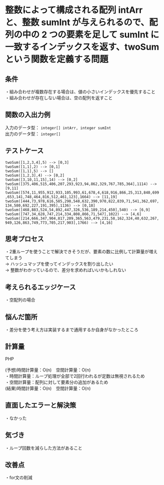 # 整数によって構成される配列 intArr と、整数 sumInt が与えられるので、配列の中の 2 つの要素を足して sumInt に一致するインデックスを返す、twoSum という関数を定義する問題

## 条件
・組み合わせが複数存在する場合は、値の小さいインデックスを優先すること<br>
・組み合わせが存在しない場合は、空の配列を返すこと<br>

## 関数の入出力例
入力のデータ型： `integer[] intArr, integer sumInt`<br>
出力のデータ型： `integer[]`<br>

## テストケース
`twoSum([1,2,3,4],5) --> [0,3]`<br>
`twoSum([1,1],2) --> [0,1]`<br>
`twoSum([1,1],5) --> []`<br>
`twoSum([1,2,3],4) --> [0,2]`<br>
`twoSum([3,10,11,15],14) --> [0,2]`<br>
`twoSum([375,406,515,406,207,293,923,94,862,329,767,785,364],1114) --> [9,11]`<br>
`twoSum([574,11,955,912,933,105,993,61,678,4,618,916,866,25,313,840,699,653,141,748,464,816,512,461,123],1664) --> [11,19]`<br>
`twoSum([444,73,978,616,585,298,548,632,390,970,822,839,71,541,362,697,134,580,692,227,191,395],1136) --> [0,18]`<br>
`twoSum([468,883,524,54,892,447,326,536,189,214,450],540) --> [6,9]`<br>
`twoSum([747,34,628,747,214,334,808,866,71,547],1022) --> [4,6]`<br>
`twoSum([214,666,347,904,817,209,365,563,479,231,58,162,324,40,632,267,949,126,863,749,773,705,217,903],1766) --> [4,16]`<br>

## 思考プロセス
・2重ループを使うことで解決できそうだが、要素の数に比例して計算量が増えてしまう<br>
→ ハッシュマップを使ってインデックスを割り出したい<br>
→ 整数がわかっているので、差分を求めればいいかもしれない<br>

## 考えられるエッジケース
・空配列の場合<br>

## 悩んだ箇所
・差分を使う考え方は実装するまで通用するか自身がなかったところ<br>

## 計算量
PHP<br>                                                                        
(予想)時間計算量：O(n)　空間計算量：O(n)<br>
・時間計算量：ループ処理が全部で2回行われるが定数は無視されるため<br>
・空間計算量：配列に対して要素分の追加があるため<br>
(結果)時間計算量：O(n)　空間計算量：O(n)<br>

## 直面したエラーと解決策
・なかった<br>

## 気づき
・ループ回数を減らした方法があること<br>

## 改善点
・for文の削減<br>